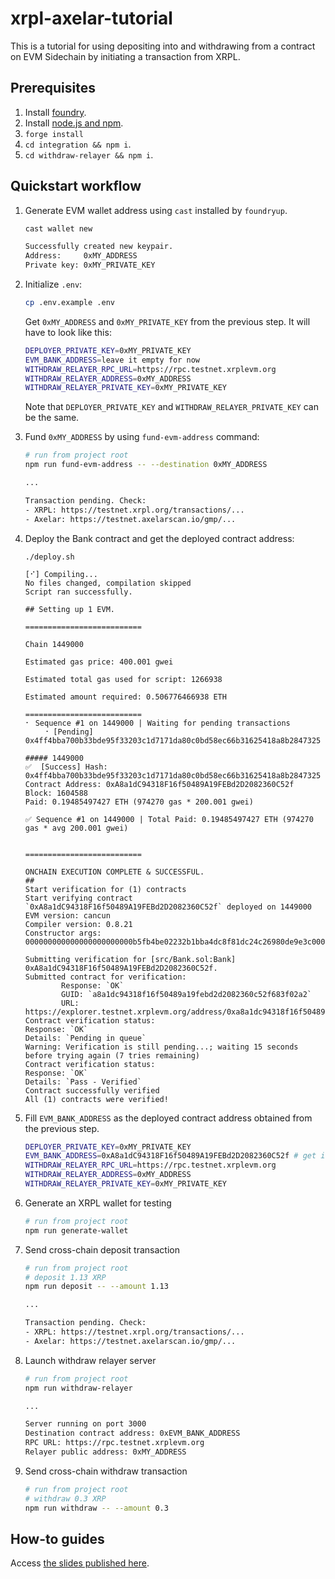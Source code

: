 # xrpl-axelar-tutorial

This is a tutorial for using depositing into and withdrawing from a contract on EVM Sidechain by initiating a transaction from XRPL.

## Prerequisites

1. Install [foundry](https://book.getfoundry.sh/getting-started/installation).
1. Install [node.js and npm](https://nodejs.org/en).
1. `forge install`
1. `cd integration && npm i`.
1. `cd withdraw-relayer && npm i`.

## Quickstart workflow

1. Generate EVM wallet address using `cast` installed by `foundryup`.
    ```bash
    cast wallet new

    Successfully created new keypair.
    Address:     0xMY_ADDRESS
    Private key: 0xMY_PRIVATE_KEY
    ```

1. Initialize `.env`:
    ```bash
    cp .env.example .env
    ```

    Get `0xMY_ADDRESS` and `0xMY_PRIVATE_KEY` from the previous step. It will have to look like this:

    ```bash
    DEPLOYER_PRIVATE_KEY=0xMY_PRIVATE_KEY
    EVM_BANK_ADDRESS=leave it empty for now
    WITHDRAW_RELAYER_RPC_URL=https://rpc.testnet.xrplevm.org
    WITHDRAW_RELAYER_ADDRESS=0xMY_ADDRESS
    WITHDRAW_RELAYER_PRIVATE_KEY=0xMY_PRIVATE_KEY
    ```

    Note that `DEPLOYER_PRIVATE_KEY` and `WITHDRAW_RELAYER_PRIVATE_KEY` can be the same.

1. Fund `0xMY_ADDRESS` by using `fund-evm-address` command:

    ```bash
    # run from project root
    npm run fund-evm-address -- --destination 0xMY_ADDRESS

    ...

    Transaction pending. Check:
    - XRPL: https://testnet.xrpl.org/transactions/...
    - Axelar: https://testnet.axelarscan.io/gmp/...
    ```

1. Deploy the Bank contract and get the deployed contract address:

    ```
    ./deploy.sh

    [⠊] Compiling...
    No files changed, compilation skipped
    Script ran successfully.

    ## Setting up 1 EVM.

    ==========================

    Chain 1449000

    Estimated gas price: 400.001 gwei

    Estimated total gas used for script: 1266938

    Estimated amount required: 0.506776466938 ETH

    ==========================
    ⠂ Sequence #1 on 1449000 | Waiting for pending transactions
        ⠐ [Pending] 0x4ff4bba700b33bde95f33203c1d7171da80c0bd58ec66b31625418a8b2847325

    ##### 1449000
    ✅  [Success] Hash: 0x4ff4bba700b33bde95f33203c1d7171da80c0bd58ec66b31625418a8b2847325
    Contract Address: 0xA8a1dC94318F16f50489A19FEBd2D2082360C52f
    Block: 1604588
    Paid: 0.19485497427 ETH (974270 gas * 200.001 gwei)

    ✅ Sequence #1 on 1449000 | Total Paid: 0.19485497427 ETH (974270 gas * avg 200.001 gwei)
                                                                                                                                                    

    ==========================

    ONCHAIN EXECUTION COMPLETE & SUCCESSFUL.
    ##
    Start verification for (1) contracts
    Start verifying contract `0xA8a1dC94318F16f50489A19FEBd2D2082360C52f` deployed on 1449000
    EVM version: cancun
    Compiler version: 0.8.21
    Constructor args: 000000000000000000000000b5fb4be02232b1bba4dc8f81dc24c26980de9e3c00000000000000000000000007c58b4fd9e412847a52446cdf784d78b8abd219

    Submitting verification for [src/Bank.sol:Bank] 0xA8a1dC94318F16f50489A19FEBd2D2082360C52f.
    Submitted contract for verification:
            Response: `OK`
            GUID: `a8a1dc94318f16f50489a19febd2d2082360c52f683f02a2`
            URL: https://explorer.testnet.xrplevm.org/address/0xa8a1dc94318f16f50489a19febd2d2082360c52f
    Contract verification status:
    Response: `OK`
    Details: `Pending in queue`
    Warning: Verification is still pending...; waiting 15 seconds before trying again (7 tries remaining)
    Contract verification status:
    Response: `OK`
    Details: `Pass - Verified`
    Contract successfully verified
    All (1) contracts were verified!
    ```

1. Fill `EVM_BANK_ADDRESS` as the deployed contract address obtained from the previous step.

    ```bash
    DEPLOYER_PRIVATE_KEY=0xMY_PRIVATE_KEY
    EVM_BANK_ADDRESS=0xA8a1dC94318F16f50489A19FEBd2D2082360C52f # get it from the previous step
    WITHDRAW_RELAYER_RPC_URL=https://rpc.testnet.xrplevm.org
    WITHDRAW_RELAYER_ADDRESS=0xMY_ADDRESS
    WITHDRAW_RELAYER_PRIVATE_KEY=0xMY_PRIVATE_KEY
    ```

1. Generate an XRPL wallet for testing

    ```bash
    # run from project root
    npm run generate-wallet
    ```

1. Send cross-chain deposit transaction

    ```bash
    # run from project root
    # deposit 1.13 XRP
    npm run deposit -- --amount 1.13

    ...

    Transaction pending. Check: 
    - XRPL: https://testnet.xrpl.org/transactions/...
    - Axelar: https://testnet.axelarscan.io/gmp/...
    ```

1. Launch withdraw relayer server

    ```bash
    # run from project root
    npm run withdraw-relayer

    ...

    Server running on port 3000
    Destination contract address: 0xEVM_BANK_ADDRESS
    RPC URL: https://rpc.testnet.xrplevm.org
    Relayer public address: 0xMY_ADDRESS
    ```

1. Send cross-chain withdraw transaction

    ```bash
    # run from project root
    # withdraw 0.3 XRP
    npm run withdraw -- --amount 0.3
    ```
## How-to guides

Access [the slides published here](https://www.figma.com/deck/MKVsACmVp2oo9L2InlXTGs/Expanding-XRPL-programmability%3A-hands-on-tutorial-with-Axelar-general-message-passing?node-id=19-45&t=AdpZdEiCn5Rm2BxH-1).